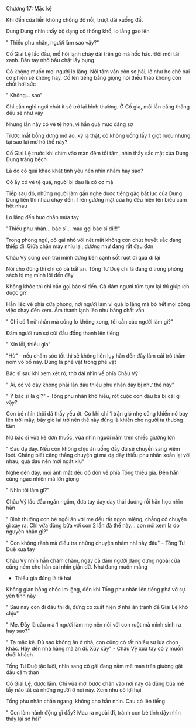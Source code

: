 




Chương 17: Mặc kệ


Khi đến cửa liền không chống đỡ nỗi, trượt dài xuống đất

Dung Dung nhìn thấy bộ dạng cô thống khổ, lo lắng gào lên

" Thiếu phu nhân, người làm sao vậy?"

Cố Giai Lệ lắc đầu, mồ hôi lạnh chảy dài trên gò má hốc hác. Đôi môi tái xanh. Bàn tay nhỏ bấu chặt lấy bụng

Cô không muốn mọi người lo lắng. Nội tâm vẫn còn sợ hãi, lỡ như họ chê bai cô phiền sẽ không hay. Cố lên tiếng bằng giọng nói thều thào không còn chút hơi sức

" Không... sao"

Chỉ cần nghỉ ngơi chút ít sẽ trở lại bình thường. Ở Cố gia, mỗi lần căng thẳng đều sẽ như vậy

Nhưng lần này có vẻ tệ hơn, vì hắn quá mức đáng sợ

Trước mắt bỗng dưng mờ ảo, kỳ lạ thật, cô không uống lấy 1 giọt rượu nhưng tại sao lại mơ hồ thế này?

Cố Giai Lệ trước khi chìm vào màn đêm tối tăm, nhìn thấy sắc mặt của Dung Dung trắng bệch



Là do cô quá khao khát tình yêu nên nhìn nhầm hay sao?

Cô ấy có vẻ tệ quá, người bị đau là cô cơ mà


Tiếp sau đó, những người làm gần nghe được tiếng gào bất lực của Dung Dung liền thi nhau chạy đến. Trên gương mặt của họ đều hiện lên biểu cảm hệt nhau

Lo lắng đến huơ chân múa tay

"Thiếu phu nhân... bác sĩ... mau gọi bác sĩ đi!!!"

Trong phòng ngủ, cô gái nhỏ với nét mặt không còn chút huyết sắc đang thiếp đi. Giữa chân mày nhíu lại, dường như đang rất đau đớn

Châu Vỹ cùng con trai mình đứng bên cạnh sốt ruột đi qua đi lại

Nói cho đúng thì chỉ có bà bất an. Tống Tư Duệ chỉ là đang ở trong phòng sách bị mẹ mình lôi đến đây

Không khỏe thì chỉ cần gọi bác sĩ đến. Cả đám người túm tụm lại thì giúp ích được gì?

Hắn liếc về phía cửa phòng, nơi người làm vì quá lo lắng mà bỏ hết mọi công việc chạy đến xem. Âm thanh lạnh lẽo như băng chất vấn

" Chỉ có 1 nữ nhân mà cũng lo không xong, tôi cần các người làm gì?"

Đám người run sợ cúi đầu đồng thanh lên tiếng



" Xin lỗi, thiếu gia"

"Hừ" - nếu chăm sóc tốt thì sẽ không liên lụy hắn đến đây làm cái trò thăm nom vô bổ này. Đúng là phế vật trong phế vật

Bác sĩ sau khi xem xét rõ, thở dài nhìn về phía Châu Vỹ

" Ài, có vẻ đây không phải lần đầu thiếu phu nhân đây bị như thế này"

" Ý bác sĩ là gì?" - Tống phu nhân khó hiểu, rốt cuộc con dâu bà bị cái gì vậy?

Con bé nhìn thôi đã thấy yếu ớt. Có khi chỉ 1 trận gió nhẹ cũng khiến nó bay lên trời mây, bây giờ lại trở nên thế này đúng là khiến cho người ta thương tâm

Nữ bác sĩ vừa kê đơn thuốc, vừa nhìn người nằm trên chiếc giường lớn

" Đau dạ dày. Nếu còn không chịu ăn uống đầy đủ sẽ chuyển sang viêm loét. Chẳng biết căng thẳng chuyện gì mà dạ dày thiếu phu nhân xoắn lại với nhau, quá đau nên mới ngất xỉu"

Nghe đến đây, mọi ánh mắt đều đổ dồn về phía Tống thiếu gia. Đến hắn cũng ngạc nhiên mà lớn giọng

" Nhìn tôi làm gì?"

Châu Vỹ lắc đầu ngán ngẩm, đưa tay day day thái dương rồi hằn học nhìn hắn

" Bình thường con bé ngồi ăn với mẹ đều rất ngon miệng, chẳng có chuyện gì xảy ra. Chỉ vừa dùng bữa với con 2 lần đã thế này... con nói xem là do nguyên nhân gì?"

" Con không rãnh mà điều tra những chuyện nhảm nhí này đâu" - Tống Tư Duệ xua tay

Châu Vỹ nhìn hắn chăm chăm, ngay cả đám người đang đứng ngoài cửa cũng ném cho hắn cái nhìn giận dữ. Như đang muốn mắng

- Thiếu gia đúng là tệ hại

Không gian bỗng chốc im lặng, đến khi Tống phu nhân lên tiếng phá vỡ sự yên tĩnh này

" Sau này con đi đâu thì đi, đừng có xuất hiện ở nhà ăn tránh để Giai Lệ khó chịu"

" Mẹ. Đây là câu mà 1 người làm mẹ nên nói với con ruột mà mình sinh ra hay sao?"

" Ta mặc kệ. Dù sao không ăn ở nhà, con cũng có rất nhiều sự lựa chọn khác. Hãy đến nhà hàng mà ăn đi. Xùy xùy" - Châu Vỹ xua tay có ý muốn đuổi khách

Tống Tư Duệ tặc lưỡi, nhìn sang cô gái đang nằm mê man trên giường gật đầu cảm thán

Cố Giai Lệ, được lắm. Chỉ vừa mới bước chân vào nơi này đã dùng bùa mê tẩy não tất cả những người ở nơi này. Xem như cô lợi hại

Tống phu nhân chắn ngang, không cho hắn nhìn. Cau có lên tiếng

" Con làm hành động gì đấy? Mau ra ngoài đi, tránh con bé tỉnh dậy nhìn thấy lại sợ hãi"




